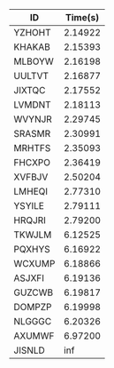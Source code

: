 |ID|Time(s)|
|-|-|
|YZHOHT|2.14922|
|KHAKAB|2.15393|
|MLBOYW|2.16198|
|UULTVT|2.16877|
|JIXTQC|2.17552|
|LVMDNT|2.18113|
|WVYNJR|2.29745|
|SRASMR|2.30991|
|MRHTFS|2.35093|
|FHCXPO|2.36419|
|XVFBJV|2.50204|
|LMHEQI|2.77310|
|YSYILE|2.79111|
|HRQJRI|2.79200|
|TKWJLM|6.12525|
|PQXHYS|6.16922|
|WCXUMP|6.18866|
|ASJXFI|6.19136|
|GUZCWB|6.19817|
|DOMPZP|6.19998|
|NLGGGC|6.20326|
|AXUMWF|6.97200|
|JISNLD|inf|
